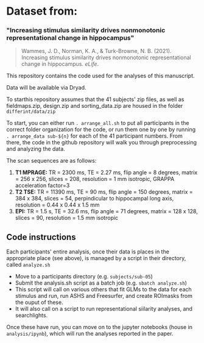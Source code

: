 # Dataset from:
### "Increasing stimulus similarity drives nonmonotonic representational change in hippocampus"  
>Wammes, J. D., Norman, K. A., & Turk-Browne, N. B. (2021). Increasing stimulus similarity drives nonmonotonic representational change in hippocampus. *eLife*.

This repository contains the code used for the analyses of this manuscript. 

Data will be available via Dryad. 

To starthis repository assumes that the 41 subjects' zip files, as well as fieldmaps.zip, design.zip and sorting_data.zip are housed in the folder `differint/data/zip`

To start, you can either run `. arrange_all.sh` to put all participants in the correct folder organization for the code, or run them one by one by running `. arrange_data sub-${n}` for each of the 41 participant numbers. From there, the code in the github repository will walk you through preprocessing and analyzing the data.

The scan sequences are as follows:

1. **T1 MPRAGE:** TR = 2300 ms, TE = 2.27 ms, flip angle = 8 degrees, matrix = 256 x 256, slices = 208, resolution = 1 mm isotropic, GRAPPA acceleration factor=3  
2. **T2 TSE:** TR = 11390 ms, TE = 90 ms, flip angle = 150 degrees, matrix = 384 x 384, slices = 54, perpindicular to hippocampal long axis, resolution = 0.44 x 0.44 x 1.5 mm    
3. **EPI:** TR = 1.5 s, TE = 32.6 ms, flip angle = 71 degrees, matrix = 128 x 128, slices = 90, resolution = 1.5 mm isotropic  

## Code instructions

Each participants' entire analysis, once their data is places in the appropriate place (see above), is managed by a script in their directory, called `analyze.sh`
* Move to a participants directory (e.g. `subjects/sub-05`)
* Submit the analysis.sh script as a batch job (e.g. `sbatch analyze.sh`)
* This script will call on various others that fit GLMs to the data for each stimulus and run, run ASHS and Freesurfer, and create ROImasks from the ouput of these.
* It will also call on a script to run representational siilarity analyses, and searchlights.

Once these have run, you can move on to the jupyter notebooks (house in `analysis/ipynb`), which will run the analyses reported in the paper.

